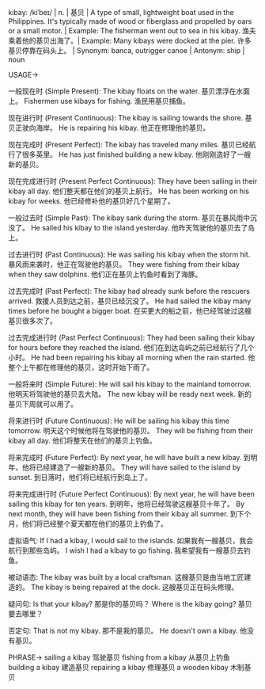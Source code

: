 kibay: /kiˈbeɪ/ | n. | 基贝 | A type of small, lightweight boat used in the Philippines.  It's typically made of wood or fiberglass and propelled by oars or a small motor. | Example: The fisherman went out to sea in his kibay. 渔夫乘着他的基贝出海了。| Example:  Many kibays were docked at the pier. 许多基贝停靠在码头上。 | Synonym: banca, outrigger canoe | Antonym: ship | noun


USAGE->

一般现在时 (Simple Present):
The kibay floats on the water. 基贝漂浮在水面上。
Fishermen use kibays for fishing. 渔民用基贝捕鱼。

现在进行时 (Present Continuous):
The kibay is sailing towards the shore. 基贝正驶向海岸。
He is repairing his kibay. 他正在修理他的基贝。

现在完成时 (Present Perfect):
The kibay has traveled many miles. 基贝已经航行了很多英里。
He has just finished building a new kibay. 他刚刚造好了一艘新的基贝。

现在完成进行时 (Present Perfect Continuous):
They have been sailing in their kibay all day. 他们整天都在他们的基贝上航行。
He has been working on his kibay for weeks. 他已经修补他的基贝好几个星期了。

一般过去时 (Simple Past):
The kibay sank during the storm. 基贝在暴风雨中沉没了。
He sailed his kibay to the island yesterday. 他昨天驾驶他的基贝去了岛上。


过去进行时 (Past Continuous):
He was sailing his kibay when the storm hit.  暴风雨来袭时，他正在驾驶他的基贝。
They were fishing from their kibay when they saw dolphins. 他们正在基贝上钓鱼时看到了海豚。


过去完成时 (Past Perfect):
The kibay had already sunk before the rescuers arrived.  救援人员到达之前，基贝已经沉没了。
He had sailed the kibay many times before he bought a bigger boat. 在买更大的船之前，他已经驾驶过这艘基贝很多次了。


过去完成进行时 (Past Perfect Continuous):
They had been sailing their kibay for hours before they reached the island.  他们在到达岛屿之前已经航行了几个小时。
He had been repairing his kibay all morning when the rain started.  他整个上午都在修理他的基贝，这时开始下雨了。


一般将来时 (Simple Future):
He will sail his kibay to the mainland tomorrow. 他明天将驾驶他的基贝去大陆。
The new kibay will be ready next week.  新的基贝下周就可以用了。


将来进行时 (Future Continuous):
He will be sailing his kibay this time tomorrow. 明天这个时候他将在驾驶他的基贝。
They will be fishing from their kibay all day. 他们将整天在他们的基贝上钓鱼。


将来完成时 (Future Perfect):
By next year, he will have built a new kibay. 到明年，他将已经建造了一艘新的基贝。
They will have sailed to the island by sunset.  到日落时，他们将已经航行到岛上了。


将来完成进行时 (Future Perfect Continuous):
By next year, he will have been sailing this kibay for ten years. 到明年，他将已经驾驶这艘基贝十年了。
By next month, they will have been fishing from their kibay all summer.  到下个月，他们将已经整个夏天都在他们的基贝上钓鱼了。


虚拟语气:
If I had a kibay, I would sail to the islands. 如果我有一艘基贝，我会航行到那些岛屿。
I wish I had a kibay to go fishing. 我希望我有一艘基贝去钓鱼。


被动语态:
The kibay was built by a local craftsman.  这艘基贝是由当地工匠建造的。
The kibay is being repaired at the dock.  这艘基贝正在码头修理。


疑问句:
Is that your kibay?  那是你的基贝吗？
Where is the kibay going?  基贝要去哪里？


否定句:
That is not my kibay. 那不是我的基贝。
He doesn't own a kibay. 他没有基贝。



PHRASE->
sailing a kibay  驾驶基贝
fishing from a kibay  从基贝上钓鱼
building a kibay  建造基贝
repairing a kibay  修理基贝
a wooden kibay  木制基贝
